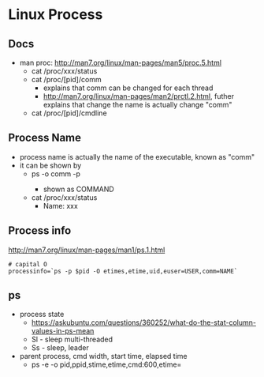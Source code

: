 # Linux Process
## Docs
* man proc: http://man7.org/linux/man-pages/man5/proc.5.html
  * cat /proc/xxx/status
  * cat /proc/[pid]/comm
    * explains that comm can be changed for each thread
    * http://man7.org/linux/man-pages/man2/prctl.2.html, futher explains that change the name is actually change "comm"
  * cat /proc/[pid]/cmdline
## Process Name
* process name is actually the name of the executable, known as "comm"
* it can be shown by
  * ps -o comm -p <pid>
    * shown as COMMAND
  * cat /proc/xxx/status
    * Name: xxx
 
## Process info
http://man7.org/linux/man-pages/man1/ps.1.html
```
# capital O
processinfo=`ps -p $pid -O etimes,etime,uid,euser=USER,comm=NAME`
```

## ps
* process state
  * https://askubuntu.com/questions/360252/what-do-the-stat-column-values-in-ps-mean
  * Sl - sleep multi-threaded
  * Ss - sleep, leader
* parent process, cmd width, start time, elapsed time
  * ps -e -o pid,ppid,stime,etime,cmd:600,etime=  
